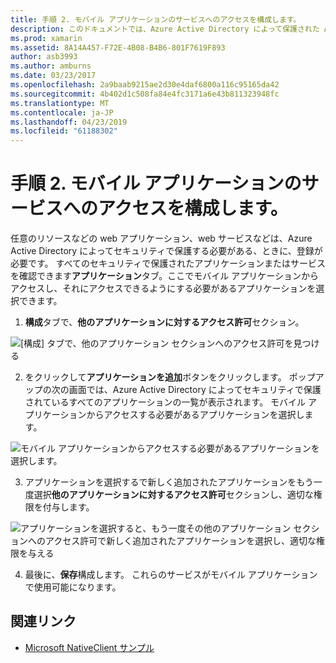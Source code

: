 ```yaml
---
title: 手順 2. モバイル アプリケーションのサービスへのアクセスを構成します。
description: このドキュメントでは、Azure Active Directory によって保護された Azure のアプリケーションにアクセスできる Xamarin アプリケーションを提供する方法について説明します。
ms.prod: xamarin
ms.assetid: 8A14A457-F72E-4B08-B4B6-801F7619F893
author: asb3993
ms.author: amburns
ms.date: 03/23/2017
ms.openlocfilehash: 2a9baab9215ae2d30e4daf6800a116c95165da42
ms.sourcegitcommit: 4b402d1c508fa84e4fc3171a6e43b811323948fc
ms.translationtype: MT
ms.contentlocale: ja-JP
ms.lasthandoff: 04/23/2019
ms.locfileid: "61188302"
---
```

# <a name="step-2-configure-service-access-for-mobile-application"></a>手順 2. モバイル アプリケーションのサービスへのアクセスを構成します。

任意のリソースなどの web アプリケーション、web サービスなどは、Azure Active Directory によってセキュリティで保護する必要がある、ときに、登録が必要です。 すべてのセキュリティで保護されたアプリケーションまたはサービスを確認できます**アプリケーション**タブ。ここでモバイル アプリケーションからアクセスし、それにアクセスできるようにする必要があるアプリケーションを選択できます。

1. **構成**タブで、**他のアプリケーションに対するアクセス許可**セクション。

  ![](configure-images/2.1-configure.png "[構成] タブで、他のアプリケーション セクションへのアクセス許可を見つける")

2.  をクリックして**アプリケーションを追加**ボタンをクリックします。 ポップアップの次の画面では、Azure Active Directory によってセキュリティで保護されているすべてのアプリケーションの一覧が表示されます。 モバイル アプリケーションからアクセスする必要があるアプリケーションを選択します。

  ![](configure-images/2.2-add-application.png "モバイル アプリケーションからアクセスする必要があるアプリケーションを選択します。")

3. アプリケーションを選択するで新しく追加されたアプリケーションをもう一度選択**他のアプリケーションに対するアクセス許可**セクションし、適切な権限を付与します。

  ![](configure-images/2.3-permissions.png "アプリケーションを選択すると、もう一度その他のアプリケーション セクションへのアクセス許可で新しく追加されたアプリケーションを選択し、適切な権限を与える")

4. 最後に、**保存**構成します。 これらのサービスがモバイル アプリケーションで使用可能になります。



## <a name="related-links"></a>関連リンク

- [Microsoft NativeClient サンプル](https://github.com/AzureADSamples/NativeClient-MultiTarget-DotNet)
